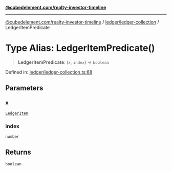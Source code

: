 [**@cubedelement.com/realty-investor-timeline**](../../../index.md)

---

[@cubedelement.com/realty-investor-timeline](../../../modules.md) / [ledger/ledger-collection](../index.md) / LedgerItemPredicate

# Type Alias: LedgerItemPredicate()

> **LedgerItemPredicate**: (`x`, `index`) => `boolean`

Defined in: [ledger/ledger-collection.ts:68](https://github.com/kvernon/realty-investor-timeline/blob/cec7f590aef4aded8ee94008f5b37aa0db4daadd/src/ledger/ledger-collection.ts#L68)

## Parameters

### x

[`LedgerItem`](../../ledger-item/classes/LedgerItem.md)

### index

`number`

## Returns

`boolean`
